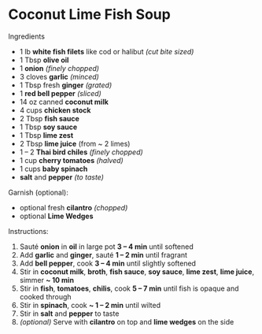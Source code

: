 # Coconut Lime Fish Soup

Ingredients

- 1 lb **white fish filets** like cod or halibut *(cut bite sized)*
- 1 Tbsp **olive oil**
- 1 **onion** *(finely chopped)*
- 3 cloves **garlic** *(minced)*
- 1 Tbsp fresh **ginger** *(grated)*
- 1 **red bell pepper** *(sliced)*
- 14 oz canned **coconut milk**
- 4 cups **chicken stock**
- 2 Tbsp **fish sauce**
- 1 Tbsp **soy sauce**
- 1 Tbsp **lime zest**
- 2 Tbsp **lime juice** (from ~ 2 limes)
- 1 – 2 **Thai bird chiles** *(finely chopped)*
- 1 cup **cherry tomatoes** *(halved)*
- 1 cups **baby spinach**
- **salt** and **pepper** *(to taste)*

Garnish (optional):

- optional fresh **cilantro** *(chopped)*
- optional **Lime Wedges**

Instructions:

1. Sauté **onion** in **oil** in large pot **3 – 4 min** until softened
1. Add **garlic** and **ginger**, sauté **1 – 2 min** until fragrant
1. Add **bell pepper**, cook **3 – 4 min** until slightly softened
1. Stir in **coconut milk**, **broth**, **fish sauce**, **soy sauce**, **lime zest**, **lime juice**, simmer **~ 10 min**
1. Stir in **fish**, **tomatoes**, **chilis**, cook **5 – 7 min** until fish is opaque and cooked through
1. Stir in **spinach**, cook **~ 1 – 2 min** until wilted
1. Stir in **salt** and **pepper** to taste
1. *(optional)* Serve with **cilantro** on top and **lime wedges** on the side
